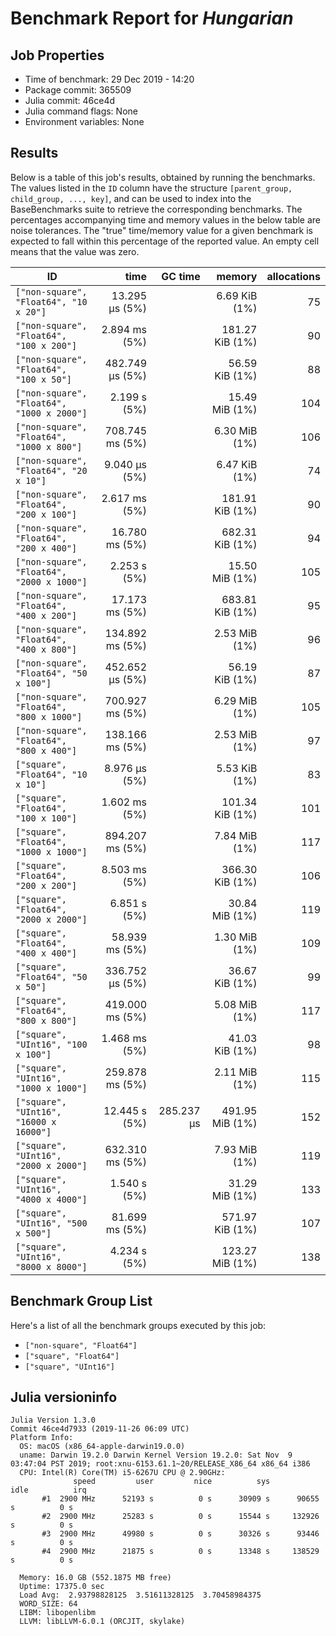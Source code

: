 # Benchmark Report for *Hungarian*

## Job Properties
* Time of benchmark: 29 Dec 2019 - 14:20
* Package commit: 365509
* Julia commit: 46ce4d
* Julia command flags: None
* Environment variables: None

## Results
Below is a table of this job's results, obtained by running the benchmarks.
The values listed in the `ID` column have the structure `[parent_group, child_group, ..., key]`, and can be used to
index into the BaseBenchmarks suite to retrieve the corresponding benchmarks.
The percentages accompanying time and memory values in the below table are noise tolerances. The "true"
time/memory value for a given benchmark is expected to fall within this percentage of the reported value.
An empty cell means that the value was zero.

| ID                                         | time            | GC time    | memory          | allocations |
|--------------------------------------------|----------------:|-----------:|----------------:|------------:|
| `["non-square", "Float64", "10 x 20"]`     |  13.295 μs (5%) |            |   6.69 KiB (1%) |          75 |
| `["non-square", "Float64", "100 x 200"]`   |   2.894 ms (5%) |            | 181.27 KiB (1%) |          90 |
| `["non-square", "Float64", "100 x 50"]`    | 482.749 μs (5%) |            |  56.59 KiB (1%) |          88 |
| `["non-square", "Float64", "1000 x 2000"]` |    2.199 s (5%) |            |  15.49 MiB (1%) |         104 |
| `["non-square", "Float64", "1000 x 800"]`  | 708.745 ms (5%) |            |   6.30 MiB (1%) |         106 |
| `["non-square", "Float64", "20 x 10"]`     |   9.040 μs (5%) |            |   6.47 KiB (1%) |          74 |
| `["non-square", "Float64", "200 x 100"]`   |   2.617 ms (5%) |            | 181.91 KiB (1%) |          90 |
| `["non-square", "Float64", "200 x 400"]`   |  16.780 ms (5%) |            | 682.31 KiB (1%) |          94 |
| `["non-square", "Float64", "2000 x 1000"]` |    2.253 s (5%) |            |  15.50 MiB (1%) |         105 |
| `["non-square", "Float64", "400 x 200"]`   |  17.173 ms (5%) |            | 683.81 KiB (1%) |          95 |
| `["non-square", "Float64", "400 x 800"]`   | 134.892 ms (5%) |            |   2.53 MiB (1%) |          96 |
| `["non-square", "Float64", "50 x 100"]`    | 452.652 μs (5%) |            |  56.19 KiB (1%) |          87 |
| `["non-square", "Float64", "800 x 1000"]`  | 700.927 ms (5%) |            |   6.29 MiB (1%) |         105 |
| `["non-square", "Float64", "800 x 400"]`   | 138.166 ms (5%) |            |   2.53 MiB (1%) |          97 |
| `["square", "Float64", "10 x 10"]`         |   8.976 μs (5%) |            |   5.53 KiB (1%) |          83 |
| `["square", "Float64", "100 x 100"]`       |   1.602 ms (5%) |            | 101.34 KiB (1%) |         101 |
| `["square", "Float64", "1000 x 1000"]`     | 894.207 ms (5%) |            |   7.84 MiB (1%) |         117 |
| `["square", "Float64", "200 x 200"]`       |   8.503 ms (5%) |            | 366.30 KiB (1%) |         106 |
| `["square", "Float64", "2000 x 2000"]`     |    6.851 s (5%) |            |  30.84 MiB (1%) |         119 |
| `["square", "Float64", "400 x 400"]`       |  58.939 ms (5%) |            |   1.30 MiB (1%) |         109 |
| `["square", "Float64", "50 x 50"]`         | 336.752 μs (5%) |            |  36.67 KiB (1%) |          99 |
| `["square", "Float64", "800 x 800"]`       | 419.000 ms (5%) |            |   5.08 MiB (1%) |         117 |
| `["square", "UInt16", "100 x 100"]`        |   1.468 ms (5%) |            |  41.03 KiB (1%) |          98 |
| `["square", "UInt16", "1000 x 1000"]`      | 259.878 ms (5%) |            |   2.11 MiB (1%) |         115 |
| `["square", "UInt16", "16000 x 16000"]`    |   12.445 s (5%) | 285.237 μs | 491.95 MiB (1%) |         152 |
| `["square", "UInt16", "2000 x 2000"]`      | 632.310 ms (5%) |            |   7.93 MiB (1%) |         119 |
| `["square", "UInt16", "4000 x 4000"]`      |    1.540 s (5%) |            |  31.29 MiB (1%) |         133 |
| `["square", "UInt16", "500 x 500"]`        |  81.699 ms (5%) |            | 571.97 KiB (1%) |         107 |
| `["square", "UInt16", "8000 x 8000"]`      |    4.234 s (5%) |            | 123.27 MiB (1%) |         138 |

## Benchmark Group List
Here's a list of all the benchmark groups executed by this job:

- `["non-square", "Float64"]`
- `["square", "Float64"]`
- `["square", "UInt16"]`

## Julia versioninfo
```
Julia Version 1.3.0
Commit 46ce4d7933 (2019-11-26 06:09 UTC)
Platform Info:
  OS: macOS (x86_64-apple-darwin19.0.0)
  uname: Darwin 19.2.0 Darwin Kernel Version 19.2.0: Sat Nov  9 03:47:04 PST 2019; root:xnu-6153.61.1~20/RELEASE_X86_64 x86_64 i386
  CPU: Intel(R) Core(TM) i5-6267U CPU @ 2.90GHz: 
              speed         user         nice          sys         idle          irq
       #1  2900 MHz      52193 s          0 s      30909 s      90655 s          0 s
       #2  2900 MHz      25283 s          0 s      15544 s     132926 s          0 s
       #3  2900 MHz      49980 s          0 s      30326 s      93446 s          0 s
       #4  2900 MHz      21875 s          0 s      13348 s     138529 s          0 s
       
  Memory: 16.0 GB (552.1875 MB free)
  Uptime: 17375.0 sec
  Load Avg:  2.93798828125  3.51611328125  3.70458984375
  WORD_SIZE: 64
  LIBM: libopenlibm
  LLVM: libLLVM-6.0.1 (ORCJIT, skylake)
```
